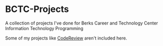 # BCTC-Projects

A collection of projects I've done for Berks Career and Technology Center Information Technology Programming

Some of my projects like [CodeReview](https://github.com/Bwc9876/CodeReview) aren't included here.
